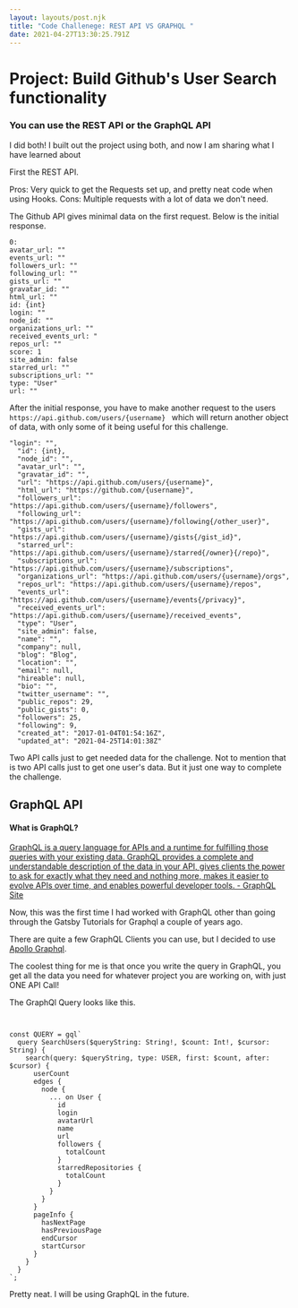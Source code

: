 ```yaml
---
layout: layouts/post.njk
title: "Code Challenege: REST API VS GRAPHQL "
date: 2021-04-27T13:30:25.791Z
---
```

# Project: Build Github's User Search functionality

### You can use the REST API or the GraphQL API

I did both! I built out the project using both, and now I am sharing what I have learned about   


First the REST API. 

Pros: Very quick to get the Requests set up, and pretty neat code when using Hooks. 
Cons: Multiple requests with a lot of data we don't need. 

The Github API gives minimal data on the first request. Below is the initial
response.

```object 
0:
avatar_url: "" 
events_url: ""
followers_url: ""
following_url: ""
gists_url: ""
gravatar_id: ""
html_url: ""
id: {int}
login: ""
node_id: ""
organizations_url: ""
received_events_url: "
repos_url: ""
score: 1
site_admin: false
starred_url: ""
subscriptions_url: ""
type: "User"
url: ""
```

After the initial response, you have to make another request to the users `https://api.github.com/users/{username} `
which will return another object of data, with only some of it being useful for this challenge. 

```object
"login": "",
  "id": {int},
  "node_id": "",
  "avatar_url": "",
  "gravatar_id": "",
  "url": "https://api.github.com/users/{username}",
  "html_url": "https://github.com/{username}",
  "followers_url": "https://api.github.com/users/{username}/followers",
  "following_url": "https://api.github.com/users/{username}/following{/other_user}",
  "gists_url": "https://api.github.com/users/{username}/gists{/gist_id}",
  "starred_url": "https://api.github.com/users/{username}/starred{/owner}{/repo}",
  "subscriptions_url": "https://api.github.com/users/{username}/subscriptions",
  "organizations_url": "https://api.github.com/users/{username}/orgs",
  "repos_url": "https://api.github.com/users/{username}/repos",
  "events_url": "https://api.github.com/users/{username}/events{/privacy}",
  "received_events_url": "https://api.github.com/users/{username}/received_events",
  "type": "User",
  "site_admin": false,
  "name": "",
  "company": null,
  "blog": "Blog",
  "location": "",
  "email": null,
  "hireable": null,
  "bio": "",
  "twitter_username": "",
  "public_repos": 29,
  "public_gists": 0,
  "followers": 25,
  "following": 9,
  "created_at": "2017-01-04T01:54:16Z",
  "updated_at": "2021-04-25T14:01:38Z"
```

Two API calls just to get needed data for the challenge. Not to mention that is two API calls just to get one user's data. But it just one way to complete the challenge.


## GraphQL API 


#### What is GraphQL? 

[GraphQL is a query language for APIs and a runtime for fulfilling those queries with your existing data. GraphQL provides a complete and understandable description of the data in your API, gives clients the power to ask for exactly what they need and nothing more, makes it easier to evolve APIs over time, and enables powerful developer tools. - GraphQL Site](https://graphql.org/)

Now, this was the first time I had worked with GraphQL other than going through the Gatsby Tutorials for Graphql a couple of years ago. 

There are quite a few GraphQL Clients you can use, but I decided to use [Apollo Graphql](https://www.apollographql.com/). 


The coolest thing for me is that once you write the query in GraphQL, you get all the data you need for whatever project you are working on, with just ONE API Call!

The GraphQl Query looks like this.

```code


const QUERY = gql`
  query SearchUsers($queryString: String!, $count: Int!, $cursor: String) {
    search(query: $queryString, type: USER, first: $count, after: $cursor) {
      userCount
      edges {
        node {
          ... on User {
            id
            login
            avatarUrl
            name
            url
            followers {
              totalCount
            }
            starredRepositories {
              totalCount
            }
          }
        }
      }
      pageInfo {
        hasNextPage
        hasPreviousPage
        endCursor
        startCursor
      }
    }
  }
`;

```  

Pretty neat. I will be using GraphQL in the future.








